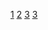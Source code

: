 [1]([images/gambar.png](https://github.com/Eginpardewan/Quest6_080/blob/master/Screenshot%202024-11-22%20222633.png))
[2]([images/gambar.png](https://github.com/Eginpardewan/Quest6_080/blob/master/Screenshot%202024-11-22%20222717.png))
[3]([images/gambar.png](https://github.com/Eginpardewan/Quest6_080/blob/master/Screenshot%202024-11-22%20222819.png))
[3]([images/gambar.png](https://github.com/Eginpardewan/Quest6_080/blob/master/Screenshot%202024-11-22%20222848.png))

